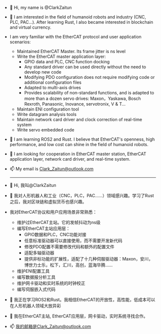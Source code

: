 - 👋 Hi, my name is @ClarkZaitun
- 👀 I am interested in the field of humanoid robots and industry (CNC, PLC, PAC...). After learning Rust, I also became interested in blockchain and virtual currency.
- I am very familiar with the EtherCAT protocol and user application scenarios:
   - Maintained EtherCAT Master. Its frame jitter is ns level
   - Write the EtherCAT master application layer:
     - GPIO data and PLC, CNC function docking
     - Any standard driver can be used directly without the need to develop new code
     - Modifying PDO configuration does not require modifying code or additional configuration files
     - Adapted to multi-axis drives
     - Provides scalability of non-standard functions, and is adapted to more than a dozen servo drives: Maxon，Yaskawa, Bosch Rexroth, Panasonic, Inovance, servotronix, V & T...
   - Maintain ENI configuration tool
   - Write datagram analysis tools
   - Maintain network card driver and clock correction of real-time system
   - Write servo embedded code
- 🌱 I am learning ROS2 and Rust. I believe that EtherCAT's openness, high performance, and low cost can shine in the field of humanoid robots.
- 💞️ I am looking for cooperation in EtherCAT master station, EtherCAT application layer, network card driver, and real-time system.
- 📫 My email is Clark_Zaitun@outlook.com
  
  ------------------------------------------------------------------------------------
- 👋 Hi, 我叫@ClarkZaitun
- 👀 我对人形机器人和工业（CNC，PLC，PAC……）领域感兴趣。学习了Rust之后，我对区块链和虚拟货币也感兴趣。
- 我对EtherCAT协议和用户应用场景非常熟悉：
  - 维护过EtherCAT主站。它的发帧抖动为ns级
  - 编写EtherCAT主站应用层：
    - GPIO数据和PLC，CNC功能对接
    - 任意标准驱动器可以直接使用，而不需要开发新代码
    - 修改PDO配置不需要修改代码和额外的配置文件
    - 适配多轴驱动器
    - 提供非标功能的扩展性，适配了十几种伺服驱动器：Maxon，安川，博世力士乐，松下，汇川，高创，蓝海华腾……
  - 维护ENI配置工具
  - 编写数据报分析工具
  - 维护网卡驱动和实时系统的时钟校正
  - 编写伺服嵌入式代码
- 🌱 我正在学习ROS2和Rust。我相信EtherCAT的开放性，高性能，低成本可以在人形机器人领域大放异彩
- 💞️ 我在EtherCAT主站, EtherCAT应用层，网卡驱动，实时系统寻找合作。
- 📫 我的邮箱是Clark_Zaitun@outlook.com
  
<!---
ClarkZaitun/ClarkZaitun is a ✨ special ✨ repository because its `README.md` (this file) appears on your GitHub profile.
You can click the Preview link to take a look at your changes.
--->
